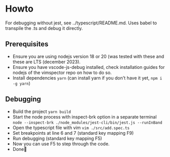 # Howto

For debugging without jest, see ../typescript/README.md.
Uses babel to transpile the .ts and debug it directly.

## Prerequisites

- Ensure you are using nodejs version 18 or 20 (was tested with these and these are
  LTS (december 2023).
- Ensure you have vscode-js-debug installed, check installation guides for
  nodejs of the vimspector repo on how to do so.
- Install dependencies `yarn` (can install yarn if you don't have it yet, `npm i -g yarn`)

## Debugging

- Build the project `yarn build`
- Start the node process with inspect-brk option in a separate terminal `node --inspect-brk ./node_modules/jest-cli/bin/jest.js --runInBand`
- Open the typescript file with vim `vim ./src/add.spec.ts`
- Set breakpoints at line 6 and 7 (standard key mapping F9)
- Run debugging (standard key mapping F5)
- Now you can use F5 to step through the code.
- Done🎉
